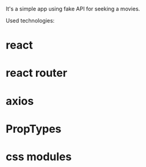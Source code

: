 It's a simple app using fake API for seeking a movies. 

Used technologies:
# react
# react router
# axios
# PropTypes
# css modules
